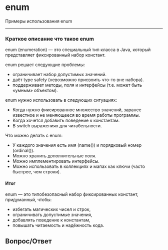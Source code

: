 # enum
Примеры использования enum

___

### Краткое описание что такое enum
enum (enumeration) — это специальный тип класса в Java, который представляет фиксированный набор констант.

enum решает следующие проблемы:
 - ограничивает набор допустимых значений.
 - даёт type safety (невозможно присвоить что-то вне набора).
 - поддерживает методы, поля и интерфейсы (т.е. может быть «умным» объектом).

enum нужно использовать в следующих ситуациях:
 - Когда нужно фиксированное множество значений, заранее известное и не меняющееся во время работы программы.
 - Когда хочется добавить поведение к константам.
 - В switch выражениях для читабельности.

Что можно делать с enum:
 - У каждого значения есть имя (name()) и порядковый номер (ordinal()).
 - Можно хранить дополнительные поля.
 - Можно имплементировать интерфейсы.
 - Можно использовать в коллекциях и мапах как ключи (часто быстрее, чем строки).

#### Итог
enum — это типобезопасный набор фиксированных констант, придуманный, чтобы:
 - избегать магических чисел и строк,
 - ограничивать допустимые значения,
 - добавлять поведение к константам,
 - повышать читаемость и надёжность кода.

## Вопрос/Ответ

###
